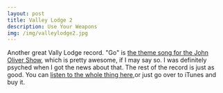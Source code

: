 ```yaml
---
layout: post
title: Valley Lodge 2
description: Use Your Weapons
img: /img/valleylodge2.jpg
---
```


Another great Vally Lodge record. "Go" is [the theme song for the John Oliver Show](https://www.youtube.com/watch?v=kuORoSEGWYo), which is pretty awesome, if I may say so. I was definitely psyched when I got the news about that. The rest of the record is just as good. You can [listen to the whole thing here](https://www.youtube.com/watch?v=c-0H1kLFEWA),or just go over to iTunes and buy it.